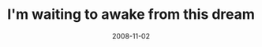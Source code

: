 ---
layout: base.njk
title : 'I&#39;m waiting to awake from this dream' 
view_title : 'I&#39;m waiting to awake from this dream' 
year : '2008' 
date : '2008-11-02' 
img_file : '/drawing/imwaitingtoawakefromthisdream.png' 
html_file : 'imwaitingtoawakefromthisdream' 
next_html : 'ifinallyfoundyou.html' 
year_order : '491' 
permalink : "title/{{html_file}}.html"
---